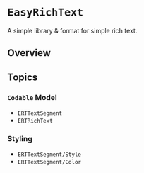 # ``EasyRichText``

A simple library & format for simple rich text.

## Overview



## Topics

### `Codable` Model

- ``ERTTextSegment``
- ``ERTRichText``

### Styling

- ``ERTTextSegment/Style``
- ``ERTTextSegment/Color``
